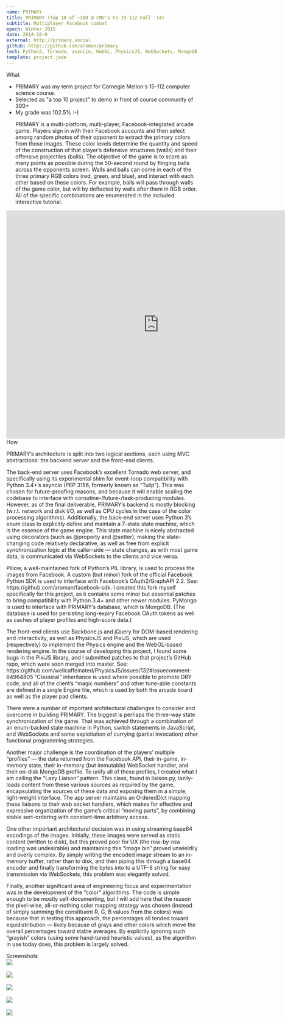 ```yaml
---
name: PRIMARY
title: PRIMARY (Top 10 of ~300 @ CMU's CS-15-112 Fall '14)
subtitle: Multiplayer Facebook combat
epoch: Winter 2015
date: 2014-10-0
external: http://primary.social
github: https://github.com/aroman/primary
tech: Python3, Tornado, asyncio, WebGL, PhysicsJS, WebSockets, MongoDB, Facebook Graph API, Backbone.js, computer vision
template: project.jade
---
```


<div class="card">
  <div class="title">What</div>
  <ul>
    <li>PRIMARY was my term project for Carnegie Mellon's 15-112 computer science course.</li>
    <li>Selected as "a top 10 project" to demo in front of course community of 300+</li>
    <li>My grade was 102.5% :-)</li>
    <p>PRIMARY is a multi-platform, multi-player, Facebook-integrated arcade game. Players sign in with their Facebook accounts and then select among random photos of their opponent to extract the primary colors from those images. These color levels determine the quantity and speed of the construction of that player’s defensive structures (walls) and their offensive projectiles (balls). The objective of the game is to score as many points as possible during the 50-second round by flinging balls across the opponents screen. Walls and balls can come in each of the three primary RGB colors (red, green, and blue), and interact with each other based on these colors. For example, balls will pass through walls of the game color, but will by deflected by walls after them in RGB order. All of the specific combinations are enumerated in the included interactive tutorial.</p>
  </ul>
</div>

<div class="card">
  <div class="video-wrapper">
    <iframe width="800" height="600" src="https://www.youtube.com/embed/LF53qD5tjXY?theme=light" frameborder="0" allowfullscreen></iframe>
  </div>
</div>

<div class="card">
  <div class="title">How</div>
  <p>PRIMARY’s architecture is split into two logical sections, each using MVC abstractions: the backend server and the front-end clients.</p>

<p>The back-end server uses Facebook’s excellent Tornado web server, and specifically using its experimental shim for event-loop compatibility with Python 3.4+’s asyncio (PEP 3156, formerly known as “Tulip”). This was chosen for future-proofing reasons, and because it will enable scaling the codebase to interface with coroutine-/future-/task-producing modules. However, as of the final deliverable, PRIMARY’s backend is mostly blocking (w.r.t. network and disk I/O, as well as CPU cycles in the case of the color processing algorithms). Additionally, the back-end server uses Python 3’s enum class to explicitly define and maintain a 7-state state machine, which is the essence of the game engine. This state machine is nicely abstracted using decorators (such as @property and @setter), making the state-changing code relatively declarative, as well as free from explicit synchronization logic at the caller-side — state changes, as with most game data, is communicated via WebSockets to the clients and vice versa.</p>

<p>Pillow, a well-maintained fork of Python’s PIL library, is used to process the images from Facebook. A custom (but minor) fork of the official Facebook Python SDK is used to interface with Facebook’s OAuth2/GraphAPI 2.2. See: https://github.com/aroman/facebook-sdk. I created this fork myself specifically for this project, as it contains some minor but essential patches to bring compatibility with Python 3.4+ and other newer modules. PyMongo is used to interface with PRIMARY’s database, which is MongoDB. (The database is used for persisting long-expiry Facebook OAuth tokens as well as caches of player profiles and high-score data.)</p>

<p>The front-end clients use Backbone.js and jQuery for DOM-based rendering and interactivity, as well as PhysicsJS and PixiJS, which are used (respectively) to implement the Physics engine and the WebGL-based rendering engine. In the course of developing this project, I found some bugs in the PixiJS library, and I submitted patches to that project’s GitHub repo, which were soon merged into master. See: https://github.com/wellcaffeinated/PhysicsJS/issues/132#issuecomment-64964805 “Classical” inheritance is used where possible to promote DRY code, and all of the client’s “magic numbers” and other tune-able constants are defined in a single Engine file, which is used by both the arcade board as well as the player pad clients.</p>

<p>There were a number of important architectural challenges to consider and overcome in building PRIMARY. The biggest is perhaps the three-way state synchronization of the game. That was achieved through a combination of an enum-backed state machine in Python, switch statements in JavaScript, and WebSockets and some exploitation of currying (partial invocation) other functional programming strategies.</p>

<p>Another major challenge is the coordination of the players’ multiple “profiles” — the data returned from the Facebook API, their in-game, in-memory state, their in-memory (but immutable) WebSocket handler, and their on-disk MongoDB profile. To unify all of these profiles, I created what I am calling the “Lazy Liaison” pattern. This class, found in liaison.py, lazily-loads content from these various sources as required by the game, encapsulating the sources of these data and exposing them in a simple, light-weight interface. The app server maintains an OrderedDict mapping these liaisons to their web socket handlers, which makes for effective and expressive organization of the game’s critical “moving parts”, by combining stable sort-ordering with constant-time arbitrary access.</p>

<p>One other important architectural decision was in using streaming base64 encodings of the images. Initially, these images were served as static content (written to disk), but this proved poor for UX (the row-by-row loading was undesirable) and maintaining this “image bin” proved unwieldily and overly complex. By simply writing the encoded image stream to an in-memory buffer, rather than to disk, and then piping this through a base64 encoder  and finally transforming the bytes into to a UTF-8 string for easy transmission via WebSockets, this problem was elegantly solved.</a>

<p>Finally, another significant area of engineering focus and experimentation was in the development of the “color” algorithms. The code is simple enough to be mostly self-documenting, but I will add here that the reason the pixel-wise, all-or-nothing color mapping strategy was chosen (instead of simply summing the constituent R, G, B values from the colors) was because that in testing this approach, the percentages all tended toward equidistribution — likely because of grays and other colors which move the overall percentages toward stable averages. By explicitly ignoring such “grayish” colors (using some hand-tuned heuristic values), as the algorithm in use today does, this problem is largely solved.</p>
</div>

<div class="card">
  <div class="title">Screenshots</div>
  <div class="screenshots">
    <a href="primary-screenshot-balls.png">
      <img src="primary-screenshot-balls.png" class="screenshot-card">
    </a>
    <br>
    <br>
    <ref="primary-screenshot-interactions.png">
      <img src="primary-screenshot-interactions.png" class="screenshot-card">
    </a>
    <br>
    <br>
    <a href="primary-screenshot-colorize.png">
      <img src="primary-screenshot-colorize.png" class="screenshot-card">
    </a>
    <br>
    <br>
    <a href="primary-screenshot-draw.png">
      <img src="primary-screenshot-draw.png" class="screenshot-card">
    </a>
    <br>
    <br>
    <a href="primary-screenshot-qr.png">
      <img src="primary-screenshot-qr.png" class="screenshot-card">
    </a>
</div>
</div>
